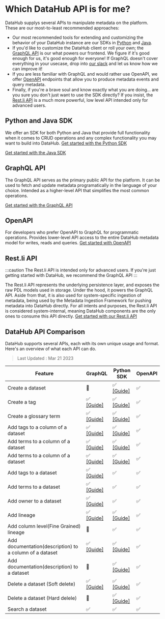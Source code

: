 # Which DataHub API is for me?

DataHub supplys several APIs to manipulate metadata on the platform. These are our most-to-least recommended approaches:

- Our most recommended tools for extending and customizing the behavior of your DataHub instance are our SDKs in [Python](metadata-ingestion/as-a-library.md) and [Java](metadata-integration/java/as-a-library.md).
- If you'd like to customize the DataHub client or roll your own; the [GraphQL API](docs/api/graphql/getting-started.md) is our what powers our frontend. We figure if it's good enough for us, it's good enough for everyone! If GraphQL doesn't cover everything in your usecase, drop into [our slack](docs/slack.md) and let us know how we can improve it! 
- If you are less familiar with GraphQL and would rather use OpenAPI, we offer [OpenAPI](docs/api/openapi/openapi-usage-guide.md) endpoints that allow you to produce metadata events and query metadata.
- Finally, if you're a brave soul and know exactly what you are doing... are you sure you don't just want to use the SDK directly? If you insist, the [Rest.li API](docs/api/restli/restli-overview.md) is a much more powerful, low level API intended only for advanced users.

## Python and Java SDK

We offer an SDK for both Python and Java that provide full functionality when it comes to CRUD operations and any complex functionality you may want to build into DataHub.
<a
    className='button button--primary button--lg'
    href="/docs/metadata-ingestion/as-a-library">
Get started with the Python SDK
</a>

<a
    className='button button--primary button--lg'
    href="/docs/metadata-integration/java/as-a-library">
Get started with the Java SDK
</a>

## GraphQL API

The GraphQL API serves as the primary public API for the platform. It can be used to fetch and update metadata programatically in the language of your choice. Intended as a higher-level API that simplifies the most common operations.

<a
    className='button button--primary button--lg'
    href="/docs/api/graphql/getting-started">
Get started with the GraphQL API
</a>

## OpenAPI

For developers who prefer OpenAPI to GraphQL for programmatic operations. Provides lower-level API access to the entire DataHub metadata model for writes, reads and queries.
<a
    className='button button--primary button--lg'
    href="/docs/api/openapi/openapi-usage-guide">
Get started with OpenAPI
</a>

## Rest.li API

:::caution
The Rest.li API is intended only for advanced users. If you're just getting started with DataHub, we recommend the GraphQL API
:::

The Rest.li API represents the underlying persistence layer, and exposes the raw PDL models used in storage. Under the hood, it powers the GraphQL API. Aside from that, it is also used for system-specific ingestion of metadata, being used by the Metadata Ingestion Framework for pushing metadata into DataHub directly. For all intents and purposes, the Rest.li API is considered system-internal, meaning DataHub components are the only ones to consume this API directly.
<a
    className='button button--primary button--lg'
    href="/docs/api/restli/restli-overview">
Get started with our Rest.li API
</a>

## DataHub API Comparison
DataHub supports several APIs, each with its own unique usage and format. 
Here's an overview of what each API can do.


> Last Updated : Mar 21 2023

| Feature                                                 | GraphQL                                                         | Python SDK                                                     | OpenAPI |
|---------------------------------------------------------|-----------------------------------------------------------------|----------------------------------------------------------------|---------|
| Create a dataset                                        | 🚫                                                              | ✅ [[Guide]](/docs/api/tutorials/creating-datasets.md)          | ✅       |
| Create a tag                                            | ✅ [[Guide]](/docs/api/tutorials/creating-tags.md)               | ✅ [[Guide]](/docs/api/tutorials/creating-tags.md)              | ✅       |
| Create a glossary term                                  | ✅ [[Guide]](/docs/api/tutorials/creating-terms.md)              | ✅ [[Guide]](/docs/api/tutorials/creating-terms.md)             | ✅       |
| Add tags to a column of a dataset                       | ✅ [[Guide]](/docs/api/tutorials/adding-tags.md)                 | ✅ [[Guide]](/docs/api/tutorials/adding-tags.md)                | ✅       |
| Add terms to a column of a dataset                      | ✅ [[Guide]](/docs/api/tutorials/adding-terms.md)                | ✅ [[Guide]](/docs/api/tutorials/adding-terms.md)               | ✅       |
| Add terms to a column of a dataset                      | ✅ [[Guide]](/docs/api/tutorials/adding-ownerships.md)           | ✅ [[Guide]](/docs/api/tutorials/adding-ownerships.md)          | ✅       |
| Add tags to a dataset                                   | ✅ [[Guide]](/docs/api/tutorials/adding-tags.md)                 | ✅                                                              | ✅       |
| Add terms to a dataset                                  | ✅ [[Guide]](/docs/api/tutorials/adding-terms.md)                | ✅                                                              | ✅       |
| Add owner to a dataset                                  | ✅ [[Guide]](/docs/api/tutorials/adding-ownerships.md)           | ✅                                                              | ✅       |
| Add lineage                                             | ✅ [[Guide]](/docs/api/tutorials/adding-lineage.md)              | ✅ [[Guide]](/docs/api/tutorials/adding-lineage.md)             | ✅       |
| Add column level(Fine Grained) lineage                  | 🚫                                                              | ✅                                                              | ✅       |
| Add documentation(description) to a column of a dataset | ✅ [[Guide]](/docs/api/tutorials/adding-column-description.md)   | ✅ [[Guide]](/docs/api/tutorials/adding-column-description.md)  | ✅       |
| Add documentation(description) to a dataset             | 🚫                                                              | ✅ [[Guide]](/docs/api/tutorials/adding-dataset-description.md) | ✅       |
| Delete a dataset (Soft delete)                          | ✅ [[Guide]](/docs/api/tutorials/deleting-entities-by-urn.md)                                                                 | ✅ [[Guide]](/docs/api/tutorials/deleting-entities-by-urn.md)     | ✅       |
| Delete a dataset (Hard delele)                          | 🚫                                                              | ✅ [[Guide]](/docs/api/tutorials/deleting-entities-by-urn.md)     | ✅       |
| Search a dataset                                        | ✅                                                               | ✅                                                              | ✅       |
